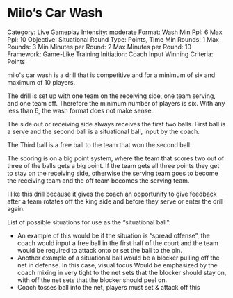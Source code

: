 # Milo’s Car Wash

Category: Live Gameplay
Intensity: moderate
Format: Wash
Min Ppl: 6
Max Ppl: 10
Objective: Situational
Round Type: Points, Time
Min Rounds: 1
Max Rounds: 3
Min Minutes per Round: 2
Max Minutes per Round: 10
Framework: Game-Like Training
Initiation: Coach Input
Winning Criteria: Points

milo's car wash is a drill that is competitive and for a minimum of six and maximum of 10 players.

The drill is set up with one team on the receiving side, one team serving, and one team off. Therefore the minimum number of players is six. With any less than 6, the wash format does not make sense..

The side out or receiving side always receives the first two balls. First ball is a serve and the second ball is a situational ball, input by the coach. 

The Third ball is a free ball to the team that won the second ball.

The scoring is on a big point system, where the team that scores two out of three of the balls gets a big point. If the team gets all three points they get to stay on the receiving side, otherwise the serving team goes to become the receiving team and the off team becomes the serving team.

 I like this drill because it gives the coach an opportunity to give feedback after a team rotates off the king side and before they serve or enter the drill again. 

List of possible situations for use as the “situational ball”:

- An example of this would be if the situation is “spread offense”, the coach would input a free ball in the first half of the court and the team would be required to attack onto or set the ball to the pin.
- Another example of a situational ball would be a blocker pulling off the net in defense. In this case, visual focus Would be emphasized by the coach mixing in very tight to the net sets that the blocker should stay on, with off the net sets that the blocker should peel on.
- Coach tosses ball into the net, players must set & attack off this